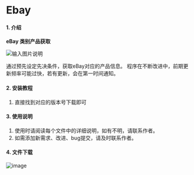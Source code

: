 # Ebay

#### 1. 介绍
 **eBay 类别产品获取** 

![输入图片说明](https://images.gitee.com/uploads/images/2021/0602/102505_3f595081_4811243.png "屏幕截图.png")

通过预先设定先决条件，获取eBay对应的产品信息。
程序在不断改进中，前期更新频率可能过快，若有更新，会在第一时间通知。


#### 2. 安装教程

1. 直接找到对应的版本号下载即可

#### 3. 使用说明

1.  使用时请阅读每个文件中的详细说明，如有不明，请联系作者。
2.  如需添加新需求、改进、bug提交，请及时联系作者。

#### 4. 文件下载

![image](https://user-images.githubusercontent.com/42863493/120889042-f4557000-c62d-11eb-92c3-f1e7623031b5.png)
